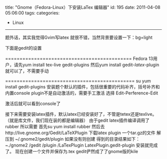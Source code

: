 title: "Gnome（Fedora-Linux）下安装LaTex 编辑器"
id: 195
date: 2011-04-08 05:06:00
tags: 
categories: 
- Linux
---


题外话，其实我觉得Gvim写latex 就很不错，当然背景要设置一下：bg=light

下面是gedit的设置

============================================
Fedora 13用户，请先yum install tex-live gedit-plugins
然后yum install gedit-_latex_-plugin就可以了，不需要手动

=============================================
su
yum install gedit-plugins
安装题个默认的插件，包括很重要的代码补齐，括号补齐和内置console
plugin不是自动激活的，需要手工激活
选择
Edit-Perference-Edit

激活后就可以看到console了

接下来需要安装latex插件，默认latex已经安装好了，不管是tetex还是texlive。（就是库文件，我们现在装的都是编辑器）
由于gedit latex插件编译调用了rubber
所以需要
首先su
yum install rubber
然后去http://live.gnome.org/Gedit/LaTeXPlugin 下载latex plugin
一个tar.gz的文件
解压到
~/.gnome2/gedit/plugin 如果没有则创建
得到的目录结果如下：
~./gnome2
/gedit
/plugin
/LaTexPlugin
LatexPlugin.gedit-plugin
安装就完成了。
现在创建一个文件并保存为.tex
gedit俨然成了了gnome版的kile

